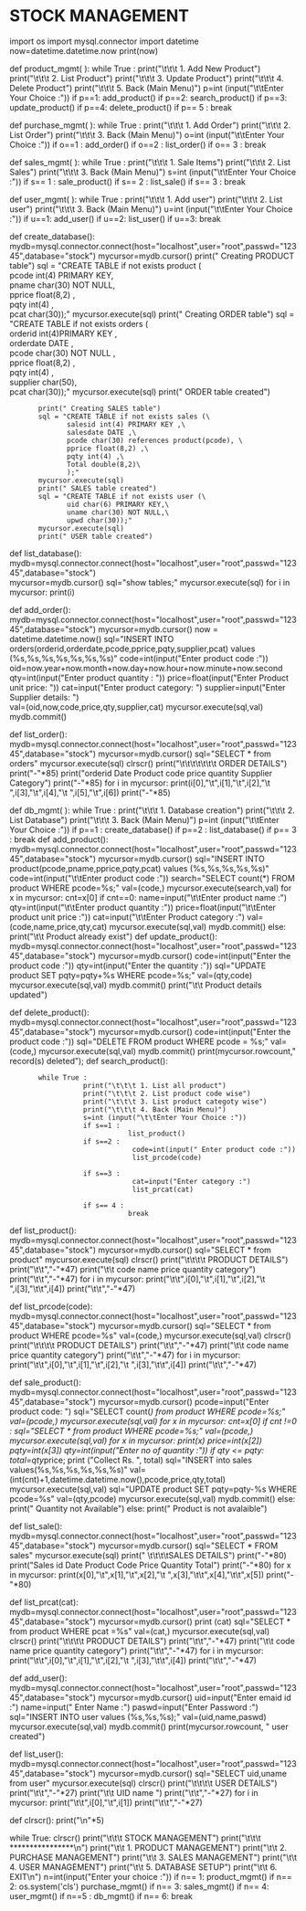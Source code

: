 

# STOCK MANAGEMENT

import os
import mysql.connector
import datetime
now=datetime.datetime.now
print(now)


def product_mgmt( ):
           while True :
                      print("\t\t\t 1. Add New Product")
                      print("\t\t\t 2. List Product")
                      print("\t\t\t 3. Update Product")
                      print("\t\t\t 4. Delete Product")
                      print("\t\t\t 5. Back (Main Menu)")
                      p=int (input("\t\tEnter Your Choice :"))
                      if p==1:
                                 add_product()
                      if p==2:
                                 search_product()
                      if p==3:
                                 update_product()
                      if p==4:
                                 delete_product()
                      if p== 5 :
                                 break

def purchase_mgmt( ):
           while True :
                      print("\t\t\t 1. Add Order")
                      print("\t\t\t 2. List Order")
                      print("\t\t\t 3. Back (Main Menu)")
                      o=int (input("\t\tEnter Your Choice :"))
                      if o==1 :
                                 add_order()
                      if o==2 :
                                 list_order()
                      if o== 3 :
                                 break

def sales_mgmt( ):
           while True :
                      print("\t\t\t 1. Sale Items")
                      print("\t\t\t 2. List Sales")
                      print("\t\t\t 3. Back (Main Menu)")
                      s=int (input("\t\tEnter Your Choice :"))
                      if s== 1 :
                                 sale_product()
                      if s== 2 :
                                 list_sale()
                      if s== 3 :
                                 break

def user_mgmt( ):
           while True :
                      print("\t\t\t 1. Add user")
                      print("\t\t\t 2. List user")
                      print("\t\t\t 3. Back (Main Menu)")
                      u=int (input("\t\tEnter Your Choice :"))
                      if u==1:
                                 add_user()
                      if u==2:
                                 list_user()
                      if u==3:
                                 break

def create_database():
           mydb=mysql.connector.connect(host="localhost",user="root",passwd="12345",database="stock")
           mycursor=mydb.cursor()
           print(" Creating PRODUCT table")
           sql = "CREATE TABLE if not exists product (\
                  pcode int(4) PRIMARY KEY,\
                  pname char(30) NOT NULL,\
                  pprice float(8,2) ,\
                  pqty int(4) ,\
                  pcat char(30));"
           mycursor.execute(sql)
           print(" Creating ORDER table")
           sql = "CREATE TABLE if not exists orders (\
                  orderid int(4)PRIMARY KEY ,\
                  orderdate DATE ,\
                  pcode char(30) NOT NULL , \
                  pprice float(8,2) ,\
                  pqty int(4) ,\
                  supplier char(50),\
                  pcat char(30));"
           mycursor.execute(sql)
           print(" ORDER table created")

           print(" Creating SALES table")
           sql = "CREATE TABLE if not exists sales (\
                  salesid int(4) PRIMARY KEY ,\
                  salesdate DATE ,\
                  pcode char(30) references product(pcode), \
                  pprice float(8,2) ,\
                  pqty int(4) ,\
                  Total double(8,2)\
                  );"
           mycursor.execute(sql)
           print(" SALES table created")
           sql = "CREATE TABLE if not exists user (\
                  uid char(6) PRIMARY KEY,\
                  uname char(30) NOT NULL,\
                  upwd char(30));"
           mycursor.execute(sql)
           print(" USER table created")

def list_database():
        mydb=mysql.connector.connect(host="localhost",user="root",passwd="12345",database="stock")   
        mycursor=mydb.cursor()
        sql="show tables;"
        mycursor.execute(sql)
        for i in mycursor:
                   print(i)

def add_order():
           mydb=mysql.connector.connect(host="localhost",user="root",passwd="12345",database="stock")
           mycursor=mydb.cursor()
           now = datetime.datetime.now()
           sql="INSERT INTO orders(orderid,orderdate,pcode,pprice,pqty,supplier,pcat) values (%s,%s,%s,%s,%s,%s,%s)"
           code=int(input("Enter product code :"))
           oid=now.year+now.month+now.day+now.hour+now.minute+now.second
           qty=int(input("Enter product quantity : "))
           price=float(input("Enter Product unit price: "))
           cat=input("Enter product category: ")
           supplier=input("Enter Supplier details: ")           
           val=(oid,now,code,price,qty,supplier,cat)
           mycursor.execute(sql,val)
           mydb.commit()



def list_order():
           mydb=mysql.connector.connect(host="localhost",user="root",passwd="12345",database="stock")
           mycursor=mydb.cursor()
           sql="SELECT * from orders"
           mycursor.execute(sql)
           clrscr()
           print("\t\t\t\t\t\t\t ORDER DETAILS")
           print("-"*85)
           print("orderid    Date    Product code    price     quantity      Supplier      Category")
           print("-"*85)
           for i in mycursor:
                      print(i[0],"\t",i[1],"\t",i[2],"\t   ",i[3],"\t",i[4],"\t     ",i[5],"\t",i[6])
           print("-"*85)
                

def db_mgmt( ):
           while True :
                      print("\t\t\t 1. Database creation")
                      print("\t\t\t 2. List Database")
                      print("\t\t\t 3. Back (Main Menu)")
                      p=int (input("\t\tEnter Your Choice :"))
                      if p==1 :
                                 create_database()
                      if p==2 :
                                 list_database()
                      if p== 3 :
                                 break
def add_product():
           mydb=mysql.connector.connect(host="localhost",user="root",passwd="12345",database="stock")
           mycursor=mydb.cursor()
           sql="INSERT INTO product(pcode,pname,pprice,pqty,pcat) values (%s,%s,%s,%s,%s)"
           code=int(input("\t\tEnter product code :"))
           search="SELECT count(*) FROM product WHERE pcode=%s;"
           val=(code,)
           mycursor.execute(search,val)
           for x in mycursor:
                      cnt=x[0]
           if cnt==0:
                      name=input("\t\tEnter product name :")
                      qty=int(input("\t\tEnter product quantity :"))
                      price=float(input("\t\tEnter product unit price :"))
                      cat=input("\t\tEnter Product category :")
                      val=(code,name,price,qty,cat)
                      mycursor.execute(sql,val)
                      mydb.commit()
           else:
                      print("\t\t Product already exist")
def update_product():
           mydb=mysql.connector.connect(host="localhost",user="root",passwd="12345",database="stock")
           mycursor=mydb.cursor()
           code=int(input("Enter the product code :"))
           qty=int(input("Enter the quantity :"))
           sql="UPDATE product SET pqty=pqty+%s WHERE pcode=%s;"
           val=(qty,code)
           mycursor.execute(sql,val)
           mydb.commit()
           print("\t\t Product details updated")

def delete_product():
           mydb=mysql.connector.connect(host="localhost",user="root",passwd="12345",database="stock")
           mycursor=mydb.cursor()
           code=int(input("Enter the product code :"))
           sql="DELETE FROM product WHERE pcode = %s;"
           val=(code,)
           mycursor.execute(sql,val)
           mydb.commit()
           print(mycursor.rowcount," record(s) deleted");
def search_product():
                    
           while True :
                      print("\t\t\t 1. List all product")
                      print("\t\t\t 2. List product code wise")
                      print("\t\t\t 3. List product categoty wise")
                      print("\t\t\t 4. Back (Main Menu)")
                      s=int (input("\t\tEnter Your Choice :"))
                      if s==1 :
                                 list_product()
                      if s==2 :
                                  code=int(input(" Enter product code :"))
                                  list_prcode(code)
                                  
                      if s==3 :
                                  cat=input("Enter category :")
                                  list_prcat(cat)
                                 
                      if s== 4 :
                                 break

def list_product():
           mydb=mysql.connector.connect(host="localhost",user="root",passwd="12345",database="stock")
           mycursor=mydb.cursor()
           sql="SELECT * from product"
           mycursor.execute(sql)
           clrscr()
           print("\t\t\t\t PRODUCT DETAILS")
           print("\t\t","-"*47)
           print("\t\t code    name    price   quantity      category")
           print("\t\t","-"*47)
           for i in mycursor:
                      print("\t\t",i[0],"\t",i[1],"\t",i[2],"\t   ",i[3],"\t\t",i[4])
           print("\t\t","-"*47)


def list_prcode(code):
           mydb=mysql.connector.connect(host="localhost",user="root",passwd="12345",database="stock")
           mycursor=mydb.cursor()
           sql="SELECT * from product WHERE pcode=%s"
           val=(code,)
           mycursor.execute(sql,val)
           clrscr()
           print("\t\t\t\t PRODUCT DETAILS")
           print("\t\t","-"*47)
           print("\t\t code    name    price   quantity      category")
           print("\t\t","-"*47)
           for i in mycursor:
                      print("\t\t",i[0],"\t",i[1],"\t",i[2],"\t   ",i[3],"\t\t",i[4])
           print("\t\t","-"*47)


def sale_product():
           mydb=mysql.connector.connect(host="localhost",user="root",passwd="12345",database="stock")
           mycursor=mydb.cursor()
           pcode=input("Enter product code: ")
           sql="SELECT count(*) from product WHERE pcode=%s;"
           val=(pcode,)
           mycursor.execute(sql,val)
           for x in mycursor:
                      cnt=x[0]
           if cnt !=0 :
                      sql="SELECT * from product WHERE pcode=%s;"
                      val=(pcode,)
                      mycursor.execute(sql,val)
                      for x in mycursor:
                                 print(x)
                                 price=int(x[2])
                                 pqty=int(x[3])
                      qty=int(input("Enter no of quantity :"))
                      if qty <= pqty:
                                 total=qty*price;
                                 print ("Collect  Rs. ", total)
                                 sql="INSERT into sales values(%s,%s,%s,%s,%s,%s)"
                                 val=(int(cnt)+1,datetime.datetime.now(),pcode,price,qty,total)
                                 mycursor.execute(sql,val)
                                 sql="UPDATE product SET pqty=pqty-%s WHERE pcode=%s"
                                 val=(qty,pcode)
                                 mycursor.execute(sql,val)
                                 mydb.commit()
                      else:
                                 print(" Quantity not Available")
           else:
                      print(" Product is not avalaible")

def list_sale():
           mydb=mysql.connector.connect(host="localhost",user="root",passwd="12345",database="stock")
           mycursor=mydb.cursor()
           sql="SELECT * FROM sales"
           mycursor.execute(sql)
           print(" \t\t\t\tSALES DETAILS")
           print("-"*80)
           print("Sales id  Date    Product Code     Price             Quantity           Total")
           print("-"*80)
           for x in mycursor:
                      print(x[0],"\t",x[1],"\t",x[2],"\t   ",x[3],"\t\t",x[4],"\t\t",x[5])
           print("-"*80)
                                 
                              
def list_prcat(cat):
           mydb=mysql.connector.connect(host="localhost",user="root",passwd="12345",database="stock")
           mycursor=mydb.cursor()
           print (cat)
           sql="SELECT * from product WHERE pcat =%s"
           val=(cat,)
           mycursor.execute(sql,val)
           clrscr()
           print("\t\t\t\t PRODUCT DETAILS")
           print("\t\t","-"*47)
           print("\t\t code    name    price   quantity      category")
           print("\t\t","-"*47)
           for i in mycursor:
                      print("\t\t",i[0],"\t",i[1],"\t",i[2],"\t   ",i[3],"\t\t",i[4])
           print("\t\t","-"*47)

def add_user():
           mydb=mysql.connector.connect(host="localhost",user="root",passwd="12345",database="stock")
           mycursor=mydb.cursor()
           uid=input("Enter emaid id :")
           name=input(" Enter Name :")
           paswd=input("Enter Password :")
           sql="INSERT INTO user values (%s,%s,%s);"
           val=(uid,name,paswd)
           mycursor.execute(sql,val)
           mydb.commit()
           print(mycursor.rowcount, " user created")


def list_user():
           mydb=mysql.connector.connect(host="localhost",user="root",passwd="12345",database="stock")
           mycursor=mydb.cursor()
           sql="SELECT uid,uname from user"
           mycursor.execute(sql)
           clrscr()
           print("\t\t\t\t USER DETAILS")
           print("\t\t","-"*27)
           print("\t\t UID        name    ")
           print("\t\t","-"*27)
           for i in mycursor:
                      print("\t\t",i[0],"\t",i[1])
           print("\t\t","-"*27)

def clrscr():
            print("\n"*5)


while True:
           clrscr()
           print("\t\t\t STOCK MANAGEMENT")
           print("\t\t\t ****************\n")
           print("\t\t 1. PRODUCT MANAGEMENT")
           print("\t\t 2. PURCHASE MANAGEMENT")
           print("\t\t 3. SALES MANAGEMENT")
           print("\t\t 4. USER MANAGEMENT")
           print("\t\t 5. DATABASE SETUP")
           print("\t\t 6. EXIT\n")
           n=int(input("Enter your choice :"))
           if n== 1:
                      product_mgmt()
           if n== 2:
                      os.system('cls')
                      purchase_mgmt()
           if n== 3:
                      sales_mgmt()
           if n== 4:
                      user_mgmt()
           if n==5 :
                      db_mgmt()
           if n== 6:
                      break
